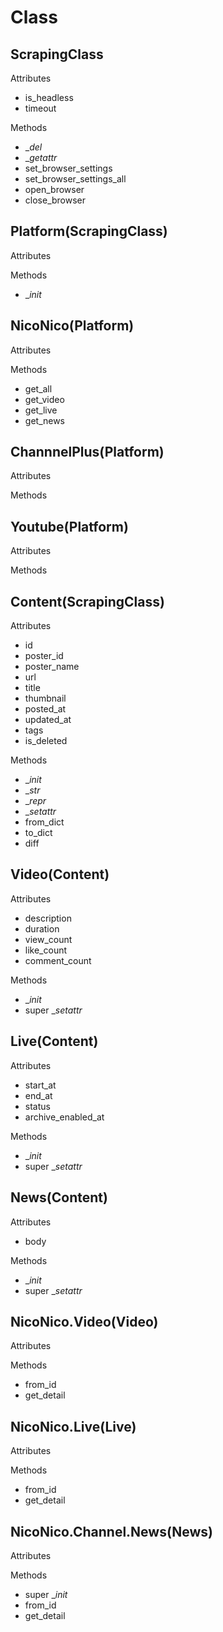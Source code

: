 # Class

## ScrapingClass

Attributes

* is_headless
* timeout

Methods

* __del_
* __getattr_
* set_browser_settings
* set_browser_settings_all
* open_browser
* close_browser

## Platform(ScrapingClass)

Attributes

Methods

* __init_

## NicoNico(Platform)

Attributes

Methods

* get_all
* get_video
* get_live
* get_news

## ChannnelPlus(Platform)

Attributes

Methods

## Youtube(Platform)

Attributes

Methods

## Content(ScrapingClass)

Attributes

* id
* poster_id
* poster_name
* url
* title
* thumbnail
* posted_at
* updated_at
* tags
* is_deleted

Methods

* __init_
* __str_
* __repr_
* __setattr_
* from_dict
* to_dict
* diff

## Video(Content)

Attributes

* description
* duration
* view_count
* like_count
* comment_count

Methods

* __init_
* super __setattr_

## Live(Content)

Attributes

* start_at
* end_at
* status
* archive_enabled_at

Methods

* __init_
* super __setattr_

## News(Content)

Attributes

* body

Methods

* __init_
* super __setattr_

## NicoNico.Video(Video)

Attributes

Methods

* from_id
* get_detail

## NicoNico.Live(Live)

Attributes

Methods

* from_id
* get_detail

## NicoNico.Channel.News(News)

Attributes

Methods

* super __init_
* from_id
* get_detail
